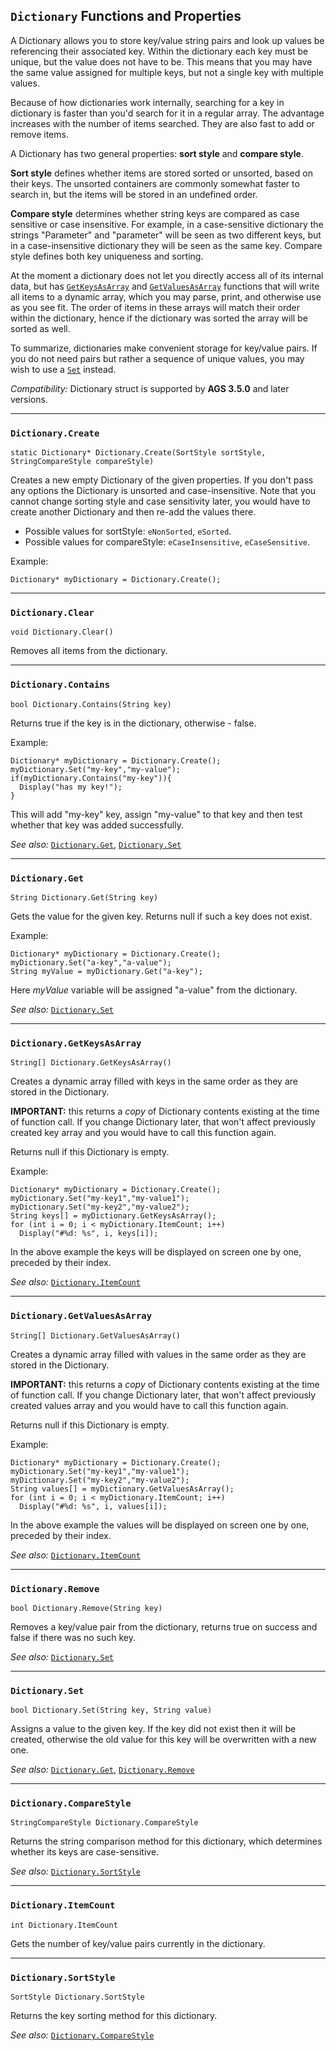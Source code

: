 ## `Dictionary` Functions and Properties

A Dictionary allows you to store key/value string pairs and look up values be referencing their associated key. Within the dictionary each key must be unique, but the value does not have to be. This means that you may have the same value assigned for multiple keys, but not a single key with multiple values.

Because of how dictionaries work internally, searching for a key in dictionary is faster than you'd search for it in a regular array. The advantage increases with the number of items searched. They are also fast to add or remove items.

A Dictionary has two general properties: **sort style** and **compare style**.

**Sort style** defines whether items are stored sorted or unsorted, based on their keys. The unsorted containers are commonly somewhat faster to search in, but the items will be stored in an undefined order.

**Compare style** determines whether string keys are compared as case sensitive or case insensitive. For example, in a case-sensitive dictionary the strings "Parameter" and "parameter" will be seen as two different keys, but in a case-insensitive dictionary they will be seen as the same key. Compare style defines both key uniqueness and sorting.

At the moment a dictionary does not let you directly access all of its internal data, but has [`GetKeysAsArray`](Dictionary#dictionarygetkeysasarray) and [`GetValuesAsArray`](Dictionary#dictionarygetvaluesasarray) functions that will write all items to a dynamic array, which you may parse, print, and otherwise use as you see fit. The order of items in these arrays will match their order within the dictionary, hence if the dictionary was sorted the array will be sorted as well.

To summarize, dictionaries make convenient storage for key/value pairs. If you do not need pairs but rather a sequence of unique values, you may wish to use a [`Set`](Set) instead.

*Compatibility:* Dictionary struct is supported by **AGS 3.5.0** and later versions.

---

### `Dictionary.Create`

    static Dictionary* Dictionary.Create(SortStyle sortStyle, StringCompareStyle compareStyle)

Creates a new empty Dictionary of the given properties. If you don't pass any options the Dictionary is unsorted and case-insensitive. Note that you cannot change sorting style and case sensitivity later, you would have to create another Dictionary and then re-add the values there.

- Possible values for sortStyle: `eNonSorted`, `eSorted`.
- Possible values for compareStyle: `eCaseInsensitive`, `eCaseSensitive`.

Example:

    Dictionary* myDictionary = Dictionary.Create();

---

### `Dictionary.Clear`

    void Dictionary.Clear()

Removes all items from the dictionary.

---

### `Dictionary.Contains`

    bool Dictionary.Contains(String key)

Returns true if the key is in the dictionary, otherwise - false.

Example:

    Dictionary* myDictionary = Dictionary.Create();
    myDictionary.Set("my-key","my-value");
    if(myDictionary.Contains("my-key")){
      Display("has my key!");
    }

This will add "my-key" key, assign "my-value" to that key and then test whether that key was added successfully.

*See also:* [`Dictionary.Get`](Dictionary#dictionaryget),
[`Dictionary.Set`](Dictionary#dictionaryset)

---

### `Dictionary.Get`

    String Dictionary.Get(String key)

Gets the value for the given key. Returns null if such a key does not exist.

Example:

    Dictionary* myDictionary = Dictionary.Create();
    myDictionary.Set("a-key","a-value");
    String myValue = myDictionary.Get("a-key");

Here _myValue_ variable will be assigned "a-value" from the dictionary.

*See also:* [`Dictionary.Set`](Dictionary#dictionaryset)

---

### `Dictionary.GetKeysAsArray`

    String[] Dictionary.GetKeysAsArray()

Creates a dynamic array filled with keys in the same order as they are stored in the Dictionary.

**IMPORTANT:** this returns a *copy* of Dictionary contents existing at the time of function call. If you change Dictionary later, that won't affect previously created key array and you would have to call this function again.

Returns null if this Dictionary is empty.

Example:

    Dictionary* myDictionary = Dictionary.Create();
    myDictionary.Set("my-key1","my-value1");
    myDictionary.Set("my-key2","my-value2");
    String keys[] = myDictionary.GetKeysAsArray();
    for (int i = 0; i < myDictionary.ItemCount; i++)
      Display("#%d: %s", i, keys[i]);

In the above example the keys will be displayed on screen one by one, preceded by their index.

*See also:* [`Dictionary.ItemCount`](Dictionary#dictionaryitemcount)

---

### `Dictionary.GetValuesAsArray`

    String[] Dictionary.GetValuesAsArray()

Creates a dynamic array filled with values in the same order as they are stored in the Dictionary.

**IMPORTANT:** this returns a *copy* of Dictionary contents existing at the time of function call. If you change Dictionary later, that won't affect previously created values array and you would have to call this function again.

Returns null if this Dictionary is empty.

Example:

    Dictionary* myDictionary = Dictionary.Create();
    myDictionary.Set("my-key1","my-value1");
    myDictionary.Set("my-key2","my-value2");
    String values[] = myDictionary.GetValuesAsArray();
    for (int i = 0; i < myDictionary.ItemCount; i++)
      Display("#%d: %s", i, values[i]);

In the above example the values will be displayed on screen one by one, preceded by their index.

*See also:* [`Dictionary.ItemCount`](Dictionary#dictionaryitemcount)

---

### `Dictionary.Remove`

    bool Dictionary.Remove(String key)

Removes a key/value pair from the dictionary, returns true on success and false if there was no such key.

*See also:* [`Dictionary.Set`](Dictionary#dictionaryset)

---

### `Dictionary.Set`

    bool Dictionary.Set(String key, String value)

Assigns a value to the given key. If the key did not exist then it will be created, otherwise the old value for this key will be overwritten with a new one.

*See also:* [`Dictionary.Get`](Dictionary#dictionaryget),
[`Dictionary.Remove`](Dictionary#dictionaryremove)

---

### `Dictionary.CompareStyle`

    StringCompareStyle Dictionary.CompareStyle

Returns the string comparison method for this dictionary, which determines whether its keys are case-sensitive.

*See also:* [`Dictionary.SortStyle`](Dictionary#dictionarysortstyle)

---

### `Dictionary.ItemCount`

    int Dictionary.ItemCount

Gets the number of key/value pairs currently in the dictionary.

---

### `Dictionary.SortStyle`

    SortStyle Dictionary.SortStyle

Returns the key sorting method for this dictionary.

*See also:* [`Dictionary.CompareStyle`](Dictionary#dictionarycomparestyle)
